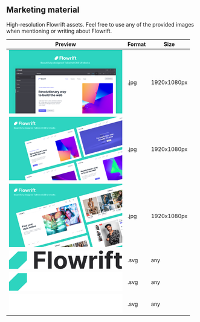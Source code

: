 <!-- title / description (start) -->
## Marketing material

High-resolution Flowrift assets. Feel free to use any of the provided images when mentioning or writing about Flowrift.
<!-- title / description (end) -->

<!-- images (start) -->
| Preview | Format | Size |
| - | - | - |
| <img src="flowrift-banner-1-1920x1080.jpg" width="300"> | .jpg | 1920x1080px |
| <img src="flowrift-banner-2-1920x1080.jpg" width="300"> | .jpg | 1920x1080px |
| <img src="flowrift-banner-3-1920x1080.jpg" width="300"> | .jpg | 1920x1080px |
| <img src="flowrift-logo-dark.svg" width="300"> | .svg | any |
| <img src="flowrift-logo-light.svg" width="300"> | .svg | any |
| <img src="flowrift-logo-white.svg" width="300"> | .svg | any |
<!-- images (end) -->